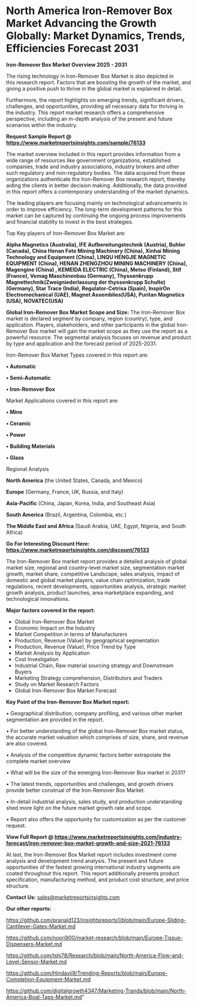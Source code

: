 # North America Iron-Remover Box Market Advancing the Growth Globally: Market Dynamics, Trends, Efficiencies Forecast 2031

<Strong> Iron-Remover Box Market Overview 2025 - 2031</strong>

The rising technology in Iron-Remover Box Market is also depicted in this research report. Factors that are boosting the growth of the market, and giving a positive push to thrive in the global market is explained in detail.

Furthermore, the report highlights on emerging trends, significant drivers, challenges, and opportunities, providing all necessary data for thriving in the industry. This report market research offers a comprehensive perspective, including an in-depth analysis of the present and future scenarios within the industry.

<strong>Request Sample Report @ <a href=https://www.marketreportsinsights.com/sample/76133>https://www.marketreportsinsights.com/sample/76133</a></strong>

The market overview included in this report provides information from a wide range of resources like government organizations, established companies, trade and industry associations, industry brokers and other such regulatory and non-regulatory bodies. The data acquired from these organizations authenticate the Iron-Remover Box research report, thereby aiding the clients in better decision making. Additionally, the data provided in this report offers a contemporary understanding of the market dynamics.

The leading players are focusing mainly on technological advancements in order to improve efficiency. The long-term development patterns for this market can be captured by continuing the ongoing process improvements and financial stability to invest in the best strategies.

Top Key players of Iron-Remover Box Market are:

<strong>Alpha Magnetics (Australia), IFE Aufbereitungstechnik (Austria), Buhler (Canada), China Henan Fote Mining Machinery (China), Xinhai Mining Technology and Equipment (China), LINQU HENGJIE MAGNETIC EQUIPMENT (China), HENAN ZHENGZHOU MINING MACHINERY (China), Magengine (China) , KEMEIDA ELECTRIC (China), Metso (Finland), Stif (France), Vemag Maschinenbau (Germany), Thyssenkrupp Magnettechnik(Zweigniederlassung der thyssenkrupp Schulte) (Germany), Star Trace (India), Regulator-Cetrisa (Spain), InspirOn Electromechanical (UAE), Magnet Assemblies(USA), Puritan Magnetics (USA), NOVATEC(USA)</strong>

<strong><b>Global Iron-Remover Box Market Scope and Size:</b></strong>
The Iron-Remover Box market is declared segment by company, region (country), type, and application. Players, stakeholders, and other participants in the global Iron-Remover Box market will gain the market scope as they use the report as a powerful resource. The segmental analysis focuses on revenue and product by type and application and the forecast period of 2025-2031.

Iron-Remover Box Market Types covered in this report are:

<strong>• Automatic

• Semi-Automatic

• Iron-Remover Box</strong>

Market Applications covered in this report are:

<strong>• Mine

• Ceramic

• Power

• Building Materials

• Glass</strong> 

Regional Analysis

<strong>North America</strong> (the United States, Canada, and Mexico)

<strong>Europe</strong> (Germany, France, UK, Russia, and Italy)

<strong>Asia-Pacific</strong> (China, Japan, Korea, India, and Southeast Asia)

<strong>South America</strong> (Brazil, Argentina, Colombia, etc.)

<strong>The Middle East and Africa</strong> (Saudi Arabia, UAE, Egypt, Nigeria, and South Africa)

<strong>Go For Interesting Discount Here: <a href=https://www.marketreportsinsights.com/discount/76133>https://www.marketreportsinsights.com/discount/76133</a></strong>

The Iron-Remover Box market report provides a detailed analysis of global market size, regional and country-level market size, segmentation market growth, market share, competitive Landscape, sales analysis, impact of domestic and global market players, value chain optimization, trade regulations, recent developments, opportunities analysis, strategic market growth analysis, product launches, area marketplace expanding, and technological innovations.

<strong><b>Major factors covered in the report:</b></strong>
<ul>
  <li>Global Iron-Remover Box Market </li>
  <li>Economic Impact on the Industry</li>
  <li>Market Competition in terms of Manufacturers</li>
  <li>Production, Revenue (Value) by geographical segmentation</li>
  <li>Production, Revenue (Value), Price Trend by Type</li>
  <li>Market Analysis by Application</li>
  <li>Cost Investigation</li>
  <li>Industrial Chain, Raw material sourcing strategy and Downstream Buyers</li>
  <li>Marketing Strategy comprehension, Distributors and Traders</li>
  <li>Study on Market Research Factors</li>
  <li>Global Iron-Remover Box Market Forecast</li>
</ul>

<strong><b>Key Point of the Iron-Remover Box Market report:</b></strong>

• Geographical distribution, company profiling, and various other market segmentation are provided in the report.

• For better understanding of the global Iron-Remover Box market status, the accurate market valuation which comprises of size, share, and revenue are also covered.

• Analysis of the competitive dynamic factors better extrapolate the complete market overview

• What will be the size of the emerging Iron-Remover Box market in 2031?

• The latest trends, opportunities and challenges, and growth drivers provide better construal of the Iron-Remover Box Market.

• In-detail industrial analysis, sales study, and production understanding shed more light on the future market growth rate and scope.

• Report also offers the opportunity for customization as per the customer request.

<strong><b>View Full Report @ <a href=https://www.marketreportsinsights.com/industry-forecast/iron-remover-box-market-growth-and-size-2021-76133>https://www.marketreportsinsights.com/industry-forecast/iron-remover-box-market-growth-and-size-2021-76133</a></b></strong>


At last, the Iron-Remover Box Market report includes investment come analysis and development trend analysis. The present and future opportunities of the fastest growing international industry segments are coated throughout this report. This report additionally presents product specification, manufacturing method, and product cost structure, and price structure.

<strong>Contact Us:</strong>
sales@marketreportsinsights.com

<strong>Our other reports:</strong>

<a href=https://github.com/pranald123/insightsreports1/blob/main/Europe-Sliding-Cantilever-Gates-Market.md>https://github.com/pranald123/insightsreports1/blob/main/Europe-Sliding-Cantilever-Gates-Market.md</a>

<a href=https://github.com/noori900/market-research/blob/main/Europe-Tissue-Dispensers-Market.md>https://github.com/noori900/market-research/blob/main/Europe-Tissue-Dispensers-Market.md</a>

<a href=https://github.com/Ishi78/Research/blob/main/North-America-Flow-and-Level-Sensor-Market.md>https://github.com/Ishi78/Research/blob/main/North-America-Flow-and-Level-Sensor-Market.md</a>

<a href=https://github.com/Hindavii9/Trending-Reports/blob/main/Europe-Completion-Equipment-Market.md>https://github.com/Hindavii9/Trending-Reports/blob/main/Europe-Completion-Equipment-Market.md</a>

<a href=https://github.com/digitalgrowth4347/Marketing-Trands/blob/main/North-America-Boat-Taps-Market.md>https://github.com/digitalgrowth4347/Marketing-Trands/blob/main/North-America-Boat-Taps-Market.md</a>"

